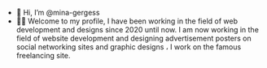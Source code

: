 - 👋 Hi, I’m @mina-gergess
- 👨‍🎓 Welcome to my profile, I have been working in the field of web development and designs since 2020 until now. I am now working in the field of website development and designing advertisement posters on social networking sites and graphic designs ، I work on the famous freelancing site.
